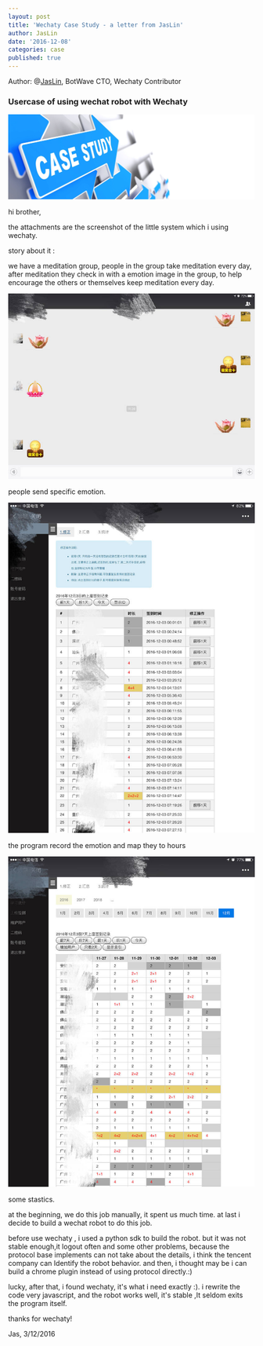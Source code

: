 ```yaml
---
layout: post
title: 'Wechaty Case Study - a letter from JasLin'
author: JasLin
date: '2016-12-08'
categories: case
published: true
---
```


Author: @[JasLin](https://github.com/jaslin/), BotWave CTO, Wechaty Contributor

### Usercase of using wechat robot with Wechaty

![Case Study][jaslin-case]

hi brother,
 
the attachments are the screenshot of the little system which i using wechaty.

story about it :

we have a meditation group, people in the group take meditation every day, after meditation they check in with a emotion image in the group, to help  encourage the others or themselves keep meditation every day.

![Send][jaslin-send]

people send specific emotion. 

![Record][jaslin-record]

the program record the emotion and map they to hours

![Statistics][jaslin-statistics]

some stastics.

at the beginning, we do this job manually, it spent us much time. at last i decide to build a wechat robot to do this job.

before use wechaty , i used a python sdk to build the robot. but it was not stable enough,it logout often and some other problems, because the protocol base implements can not take about the details, i think the tencent company can Identify the robot behavior. and then, i thought may be i can build a chrome plugin instead of using protocol directly.:) 

lucky, after that, i found wechaty, it's what i need exactly :). i rewrite the code very javascript, and the robot works well, it's stable ,It seldom exits the program itself.

thanks for wechaty!

Jas, 3/12/2016

[jaslin-case]: /download/2016/jaslin-case-study.jpg
[jaslin-record]: /download/2016/jaslin-use-case-record.jpg
[jaslin-send]: /download/2016/jaslin-use-case-send.jpg
[jaslin-statistics]: /download/2016/jaslin-use-case-statistics.jpg

